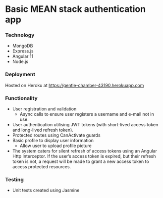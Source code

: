 # Basic MEAN stack authentication app

### Technology
* MongoDB
* Express.js
* Angular 11
* Node.js

### Deployment
Hosted on Heroku at https://gentle-chamber-43190.herokuapp.com

### Functionality
- User registration and validation
  - Async calls to ensure user registers a username and e-mail not in use.
- User authentication utilising JWT tokens (with short-lived access token and long-lived refresh token). 
- Protected routes using CanActivate guards
- Basic profile to display user information
  - Allow user to upload profile picture 
- The system caters for silent refresh of access tokens using an Angular Http Interceptor. If the user’s access token is expired, but their refresh token is not, a request will be made to grant a new access token to access protected resources.

### Testing
- Unit tests created using Jasmine
